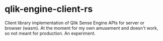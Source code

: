 # qlik-engine-client-rs
Client library implementation of Qlik Sense Engine APIs for server or browser (wasm). At the moment for my own amusement and doesn't work, so not meant for production. An experiment.
